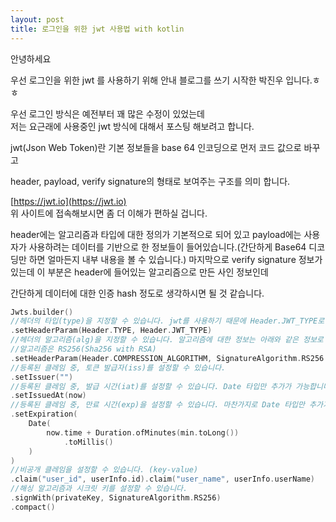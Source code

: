 ```yaml
---
layout: post
title: 로그인을 위한 jwt 사용법 with kotlin
---
```


안녕하세요

우선 로그인을 위한 jwt 를 사용하기 위해 안내 블로그를 쓰기 시작한 박진우 입니다.ㅎㅎ

우선 로그인 방식은 예전부터 꽤 많은 수정이 있었는데 <br>
저는 요근래에 사용중인 jwt 방식에 대해서 포스팅 해보려고 합니다.

jwt(Json Web Token)란 기본 정보들을 base 64 인코딩으로 먼저 코드 값으로 바꾸고

header, payload, verify signature의 형태로 보여주는 구조를 의미 합니다.

[https://jwt.io](https://jwt.io)<br>
위 사이트에 접속해보시면 좀 더 이해가 편하실 겁니다.

header에는 알고리즘과 타입에 대한 정의가 기본적으로 되어 있고
payload에는 사용자가 사용하려는 데이터를 기반으로 한 정보들이 들어있습니다.(간단하게 Base64 디코딩만 하면 얼마든지 내부 내용을 볼 수 있습니다.)
마지막으로 verify signature 정보가 있는데 이 부분은 header에 들어있는 알고리즘으로 만든 사인 정보인데

간단하게 데이터에 대한 인증 hash 정도로 생각하시면 될 것 같습니다.

```kotlin
Jwts.builder()
//헤더의 타입(type)을 지정할 수 있습니다. jwt를 사용하기 때문에 Header.JWT_TYPE로 사용해줍니다.
.setHeaderParam(Header.TYPE, Header.JWT_TYPE)
//헤더의 알고리즘(alg)을 지정할 수 있습니다. 알고리즘에 대한 정보는 아래와 같은 정보로 사용했습니다.
//알고리즘은 RS256(Sha256 with RSA)
.setHeaderParam(Header.COMPRESSION_ALGORITHM, SignatureAlgorithm.RS256.value)
//등록된 클레임 중, 토큰 발급자(iss)를 설정할 수 있습니다.
.setIssuer("")
//등록된 클레임 중, 발급 시간(iat)를 설정할 수 있습니다. Date 타입만 추가가 가능합니다.
.setIssuedAt(now)
//등록된 클레임 중, 만료 시간(exp)을 설정할 수 있습니다. 마찬가지로 Date 타입만 추가가 가능합니다.(min은 분단위로 된 int 입니다.)
.setExpiration(
    Date(
        now.time + Duration.ofMinutes(min.toLong())
            .toMillis()
    )
)
//비공개 클레임을 설정할 수 있습니다. (key-value)
.claim("user_id", userInfo.id).claim("user_name", userInfo.userName)
//해싱 알고리즘과 시크릿 키를 설정할 수 있습니다.
.signWith(privateKey, SignatureAlgorithm.RS256)
.compact()

```
